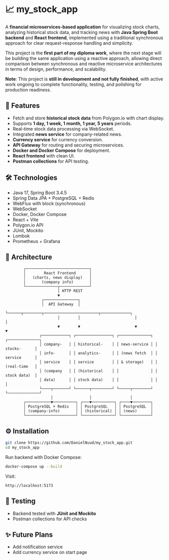 # 📈 my\_stock\_app

A **financial microservices-based application** for visualizing stock charts, analyzing historical stock data, and tracking news with **Java Spring Boot backend** and **React frontend**, implemented using a traditional synchronous approach for clear request-response handling and simplicity.

This project is the **first part of my diploma work**, where the next stage will be building the same application using a reactive approach, allowing direct comparison between synchronous and reactive microservice architectures in terms of design, performance, and scalability.

**Note**: This project is **still in development and not fully finished**, with active work ongoing to complete functionality, testing, and polishing for production readiness.
## 🚀 Features

* Fetch and store **historical stock data** from Polygon.io with chart display.
* Supports **1 day, 1 week, 1 month, 1 year, 5 years** periods.
* Real-time stock data processing via WebSocket.
* Integrated **news service** for company-related news.
* **Currency service** for currency conversion.
* **API Gateway** for routing and securing microservices.
* **Docker and Docker Compose** for deployment.
* **React frontend** with clean UI.
* **Postman collections** for API testing.

## 🛠️ Technologies

* Java 17, Spring Boot 3.4.5
* Spring Data JPA + PostgreSQL + Redis
* WebFlux with block (synchronous)
* WebSocket
* Docker, Docker Compose
* React + Vite
* Polygon.io API
* JUnit, Mockito
* Lombok
* Prometheus + Grafana

## 📂 Architecture

            ┌────────────────────────────┐
            │        React Frontend      │
            │   (charts, news display)   │
            |       (company info)       |
            └──────────────┬─────────────┘
                           │ HTTP REST
                           ▼
                    ┌───────────────┐
                    │  API Gateway  │
                    └──────┬────────┬────────────────────────┬─────────────┐
                           │        │                        │             │
                           ▼        ▼                        ▼             ▼ 
                   ┌────────────┐ ┌────────────────┐ ┌──────────────┐ ┌──────────────┐
                   │ company-   │ │ historical-    │ │ news-service │ │ stocks-      │
                   │ info-      │ │ analytics-     │ │ (news fetch  │ │ service      │
                   │ service    │ │ service        │ │ & storage)   │ │ (real-time   │
                   │ (company   │ │ (historical    │ │              │ │ stock data)  │
                   │ data)      │ │ stock data)    │ │              │ │              │
                   └────┬───────┘ └──────┬─────────┘ └─────┬────────┘ └──────────────┘
                        │                │                 │
            ┌───────────▼──────────┐ ┌───▼──────────┐ ┌────▼────────┐
            │ PostgreSQL + Redis   │ │ PostgreSQL   │ │ PostgreSQL  │
            │ (company-info)       │ │ (historical) │ │ (news)      │
            └──────────────────────┘ └──────────────┘ └─────────────┘


## ⚙️ Installation

```bash
git clone https://github.com/DanielNuud/my_stock_app.git
cd my_stock_app
```

Run backend with Docker Compose:

```bash
docker-compose up --build
```

Visit:

```
http://localhost:5173
```

## 🧪 Testing

* Backend tested with **JUnit and Mockito**
* Postman collections for API checks

## ✨ Future Plans

* Add notification service
* Add currency service on start page

